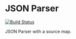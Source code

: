 # JSON Parser

[![Build Status](https://dev.azure.com/ts-common/ts-common/_apis/build/status/ts-common.json-parser)](https://dev.azure.com/ts-common/ts-common/_build/latest?definitionId=15)

JSON Parser with a source map.

